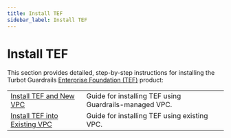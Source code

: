 ```yaml
---
title: Install TEF
sidebar_label: Install TEF
---
```


# Install TEF

This section provides detailed, step-by-step instructions for installing the  Turbot Guardrails [Enterprise Foundation (TEF)](/guardrails/docs/reference/glossary#turbot-guardrails-enterprise-foundation-tef) product:

| | |
| - | - |
| [Install TEF and New VPC](guides/hosting-guardrails/installation/install-tef/with-guardrail-vpc) | Guide for installing TEF using Guardrails-managed VPC. |
| [Install TEF into Existing VPC](guides/hosting-guardrails/installation/install-tef/install-tef-into-existing-vpc) | Guide for installing TEF using existing VPC. |
